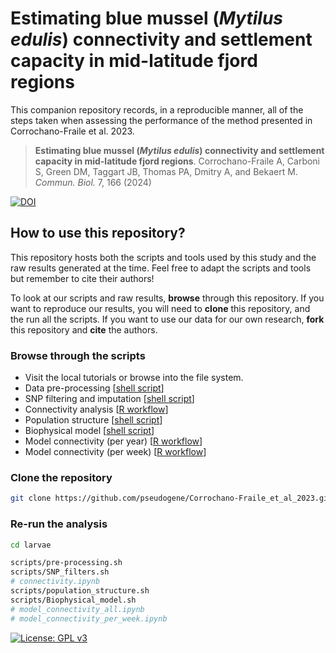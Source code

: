 # Estimating blue mussel (_Mytilus edulis_) connectivity and settlement capacity in mid-latitude fjord regions

This companion repository records, in a reproducible manner, all of the steps taken when assessing the performance of the method presented in Corrochano-Fraile et al. 2023. 


> **Estimating blue mussel (_Mytilus edulis_) connectivity and settlement capacity in mid-latitude fjord regions**.
> Corrochano-Fraile A, Carboni S, Green DM, Taggart JB, Thomas PA, Dmitry A, and Bekaert M.
> _Commun. Biol._ 7, 166 (2024)

[![DOI](https://img.shields.io/badge/DOI-10.1038%2Fs42003-023-05498-3-blue.svg)](https://doi.org/10.1038/s42003-023-05498-3)


## How to use this repository?

This repository hosts both the scripts and tools used by this study and the raw results generated at the time. Feel free to adapt the scripts and tools but remember to cite their authors!

To look at our scripts and raw results, **browse** through this repository. If you want to reproduce our results, you will need to **clone** this repository, and the run all the scripts. If you want to use our data for our own research, **fork** this repository and **cite** the authors.


### Browse through the scripts

* Visit the local tutorials or browse into the file system.
* Data pre-processing [[shell script](workflows/Pre-processing.md)]
* SNP filtering and imputation [[shell script](workflows/SNP_filtering.md)]
* Connectivity analysis [[R workflow](workflows/Connectivity.md)]
* Population structure [[shell script](workflows/Population_structure.md)]
* Biophysical model [[shell script](workflows/Biophysical_model.md)]
* Model connectivity (per year) [[R workflow](workflows/Model_connectivity_all.md)]
* Model connectivity (per week) [[R workflow](workflows/Model_connectivity_per_week.md)]


### Clone the repository

```sh
git clone https://github.com/pseudogene/Corrochano-Fraile_et_al_2023.git
```


### Re-run the analysis

```sh
cd larvae

scripts/pre-processing.sh
scripts/SNP_filters.sh
# connectivity.ipynb
scripts/population_structure.sh
scripts/Biophysical_model.sh
# model_connectivity_all.ipynb
# model_connectivity_per_week.ipynb
```

[![License: GPL v3](https://img.shields.io/badge/License-GPL%20v3-brightgreen.svg)](https://github.com/pseudogene/Corrochano-Fraile_et_al_2023/blob/master/LICENSE)
